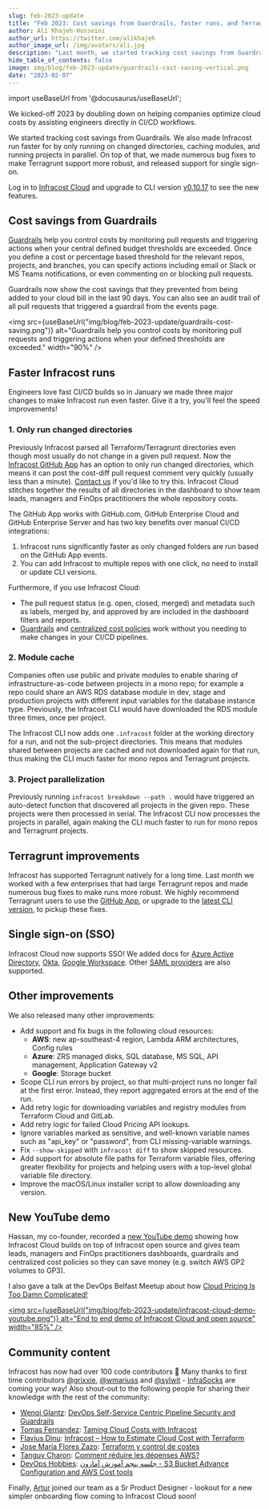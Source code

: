 ```yaml
---
slug: feb-2023-update
title: "Feb 2023: Cost savings from Guardrails, faster runs, and Terragrunt improvements!"
author: Ali Khajeh-Hosseini
author_url: https://twitter.com/alikhajeh
author_image_url: /img/avatars/ali.jpg
description: "Last month, we started tracking cost savings from Guardrails. We also made Infracost run faster by only running on changed directories, caching modules, and running projects in parallel. On top of that, we made numerous bug fixes to make Terragrunt support more robust, and released support for single sign-on."
hide_table_of_contents: false
image: img/blog/feb-2023-update/guardrails-cost-saving-vertical.png
date: "2023-02-07"
---
```


import useBaseUrl from '@docusaurus/useBaseUrl';

We kicked-off 2023 by doubling down on helping companies optimize cloud costs by assisting engineers directly in CI/CD workflows.

We started tracking cost savings from Guardrails. We also made Infracost run faster for by only running on changed directories, caching modules, and running projects in parallel. On top of that, we made numerous bug fixes to make Terragrunt support more robust, and released support for single sign-on.

<!--truncate-->

Log in to [Infracost Cloud](https://dashboard.infracost.io) and upgrade to CLI version [v0.10.17](/docs/#1-install-infracost) to see the new features.

## Cost savings from Guardrails

[Guardrails](/docs/infracost_cloud/guardrails/) help you control costs by monitoring pull requests and triggering actions when your central defined budget thresholds are exceeded. Once you define a cost or percentage based threshold for the relevant repos, projects, and branches, you can specify actions including email or Slack or MS Teams notifications, or even commenting on or blocking pull requests.

Guardrails now show the cost savings that they prevented from being added to your cloud bill in the last 90 days. You can also see an audit trail of all pull requests that triggered a guardrail from the events page.

<img src={useBaseUrl("img/blog/feb-2023-update/guardrails-cost-saving.png")} alt="Guardrails help you control costs by monitoring pull requests and triggering actions when your defined thresholds are exceeded." width="90%" />

## Faster Infracost runs

Engineers love fast CI/CD builds so in January we made three major changes to make Infracost run even faster. Give it a try, you'll feel the speed improvements!

### 1. Only run changed directories

Previously Infracost parsed all Terraform/Terragrunt directories even though most usually do not change in a given pull request. Now the [Infracost GitHub App](/docs/integrations/github_app/) has an option to only run changed directories, which means it can post the cost-diff pull request comment very quickly (usually less than a minute). [Contact us](mailto:hello@infracost.io) if you'd like to try this. Infracost Cloud stitches together the results of all directories in the dashboard to show team leads, managers and FinOps practitioners the whole repository costs. 

The GitHub App works with GitHub.com, GitHub Enterprise Cloud and GitHub Enterprise Server and has two key benefits over manual CI/CD integrations:
  1. Infracost runs significantly faster as only changed folders are run based on the GitHub App events.
  2. You can add Infracost to multiple repos with one click, no need to install or update CLI versions.

Furthermore, if you use Infracost Cloud:
  - The pull request status (e.g. open, closed, merged) and metadata such as labels, merged by, and approved by are included in the dashboard filters and reports.
  - [Guardrails](/docs/infracost_cloud/guardrails/) and [centralized cost policies](/docs/infracost_cloud/cost_policies/) work without you needing to make changes in your CI/CD pipelines.

### 2. Module cache

Companies often use public and private modules to enable sharing of infrastructure-as-code between projects in a mono repo; for example a repo could share an AWS RDS database module in dev, stage and production projects with different input variables for the database instance type. Previously, the Infracost CLI would have downloaded the RDS module three times, once per project.

The Infracost CLI now adds one `.infracost` folder at the working directory for a run, and not the sub-project directories. This means that modules shared between projects are cached and not downloaded again for that run, thus making the CLI much faster for mono repos and Terragrunt projects.

### 3. Project parallelization

Previously running `infracost breakdown --path .` would have triggered an auto-detect function that discovered all projects in the given repo. These projects were then processed in serial. The Infracost CLI now processes the projects in parallel, again making the CLI much faster to run for mono repos and Terragrunt projects.

## Terragrunt improvements

Infracost has supported Terragrunt natively for a long time. Last month we worked with a few enterprises that had large Terragrunt repos and made numerous bug fixes to make runs more robust. We highly recommend Terragrunt users to use the [GitHub App](/docs/integrations/github_app/), or upgrade to the [latest CLI version](/docs/#1-install-infracost), to pickup these fixes.

## Single sign-on (SSO)

Infracost Cloud now supports SSO! We added docs for [Azure Active Directory](/docs/infracost_cloud/sso/azure_active_directory/), [Okta](/docs/infracost_cloud/sso/okta/), [Google Workspace](/docs/infracost_cloud/sso/google_workspace/). Other [SAML providers](/docs/infracost_cloud/sso/other_saml/) are also supported.

## Other improvements

We also released many other improvements:

- Add support and fix bugs in the following cloud resources:
  - **AWS**: new ap-southeast-4 region, Lambda ARM architectures, Config rules
  - **Azure**: ZRS managed disks, SQL database, MS SQL, API management, Application Gateway v2
  - **Google**: Storage bucket
- Scope CLI run errors by project, so that multi-project runs no longer fail at the first error. Instead, they report aggregated errors at the end of the run.
- Add retry logic for downloading variables and registry modules from Terraform Cloud and GitLab.
- Add retry logic for failed Cloud Pricing API lookups.
- Ignore variables marked as sensitive, and well-known variable names such as "api_key" or "password", from CLI missing-variable warnings.
- Fix `--show-skipped` with `infracost diff` to show skipped resources.
- Add support for absolute file paths for Terraform variable files, offering greater flexibility for projects and helping users with a top-level global variable file directory.
- Improve the macOS/Linux installer script to allow downloading any version.

## New YouTube demo

Hassan, my co-founder, recorded a [new YouTube demo](https://www.youtube.com/watch?v=DDi6GE9RIik) showing how Infracost Cloud builds on top of Infracost open source and gives team leads, managers and FinOps practitioners dashboards, guardrails and centralized cost policies so they can save money (e.g. switch AWS GP2 volumes to GP3).

I also gave a talk at the DevOps Belfast Meetup about how [Cloud Pricing Is Too Damn Complicated!](https://www.youtube.com/watch?v=oRQPPIn5NTw)

<a href="https://www.youtube.com/watch?v=DDi6GE9RIik"><img src={useBaseUrl("img/blog/feb-2023-update/infracost-cloud-demo-youtube.png")} alt="End to end demo of Infracost Cloud and open source" width="85%" /></a>

## Community content

Infracost has now had over 100 code contributors 🚀 Many thanks to first time contributors [@grixxie](https://github.com/grixxie), [@wmariuss](https://github.com/wmariuss) and [@sylwit](https://github.com/sylwit) - [InfraSocks](https://twitter.com/AliKhajeh/status/1510310791508946945) are coming your way! Also shout-out to the following people for sharing their knowledge with the rest of the community:
- [Wenqi Glantz](https://www.linkedin.com/in/wenqi-glantz-b5448a5a/): [DevOps Self-Service Centric Pipeline Security and Guardrails](https://betterprogramming.pub/devops-self-service-centric-pipeline-security-and-guardrails-b3f1252c3c42)
- [Tomas Fernandez](https://www.linkedin.com/in/pablo-tomas-fernandez-b6077514/): [Taming Cloud Costs with Infracost](https://semaphoreci.com/blog/infracost)
- [Flavius Dinu](https://www.linkedin.com/in/flaviuscristiandinu/): [Infracost – How to Estimate Cloud Cost with Terraform](https://spacelift.io/blog/terraform-cost-estimation-using-infracost)
- [Jose María Flores Zazo](https://www.linkedin.com/in/jmfloreszazo/): [Terraform y control de costes](https://jmfloreszazo.com/terraform-y-control-de-costes/)
- [Tanguy Charon](https://www.linkedin.com/in/tanguy-charon-356ba291/): [Comment réduire les dépenses AWS?](https://www.linkedin.com/feed/update/urn:li:activity:7023231986110504961)
- [DevOps Hobbies](https://www.youtube.com/@devopshobbies): [ جلسه پنجم آموزش آمازون - ‌S3 ‌‌Bucket Advance Configuration and AWS Cost tools](https://www.youtube.com/watch?v=iPe-WTmRlkM&t=1595s)

Finally, [Artur](https://www.linkedin.com/in/artur-a-janas/) joined our team as a Sr Product Designer - lookout for a new simpler onboarding flow coming to Infracost Cloud soon!
